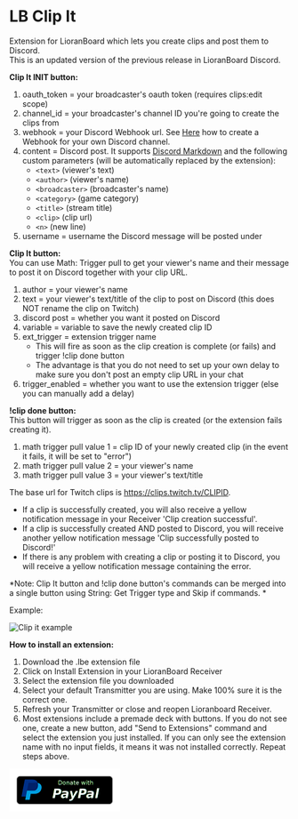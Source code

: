 # LB Clip It
 Extension for LioranBoard which lets you create clips and post them to Discord.      
 This is an updated version of the previous release in LioranBoard Discord.   


    
 **Clip It INIT button:**        
1. oauth_token = your broadcaster's oauth token (requires clips:edit scope)     
2. channel_id = your broadcaster's channel ID you're going to create the clips from     
3. webhook = your Discord Webhook url. See [Here](https://docs.gitlab.com/ee/user/project/integrations/discord_notifications.html) how to create a Webhook for your own Discord channel.    
4. content = Discord post. It supports [Discord Markdown](https://support.discord.com/hc/en-us/articles/210298617-Markdown-Text-101-Chat-Formatting-Bold-Italic-Underline-) and the following custom parameters (will be automatically replaced by the extension):    
	* `<text>` (viewer's text)
	* `<author>` (viewer's name)
	* `<broadcaster>` (broadcaster's name)
	* `<category>` (game category)
	* `<title>` (stream title)
	* `<clip>` (clip url)
 	* `<n>` (new line)
5. username = username the Discord message will be posted under


 **Clip It button:**  
You can use Math: Trigger pull to get your viewer's name and their message to post it on Discord together with your clip URL. 
1. author = your viewer's name
2. text = your viewer's text/title of the clip to post on Discord (this does NOT rename the clip on Twitch) 
3. discord post = whether you want it posted on Discord
4. variable = variable to save the newly created clip ID 
5. ext_trigger = extension trigger name
   - This will fire as soon as the clip creation is complete (or fails) and trigger !clip done button
   - The advantage is that you do not need to set up your own delay to make sure you don't post an empty clip URL in your chat 
6. trigger_enabled = whether you want to use the extension trigger (else you can manually add a delay)

**!clip done button:**        
This button will trigger as soon as the clip is created (or the extension fails creating it). 
1. math trigger pull value 1 = clip ID of your newly created clip (in the event it fails, it will be set to "error")
2. math trigger pull value 2 = your viewer's name
3. math trigger pull value 3 = your viewer's text/title      


The base url for Twitch clips is https://clips.twitch.tv/CLIPID.

* If a clip is successfully created, you will also receive a yellow notification message in your Receiver 'Clip creation successful'.
* If a clip is successfully created AND posted to Discord, you will receive another yellow notification message 'Clip successfully posted to Discord!'
* If there is any problem with creating a clip or posting it to Discord, you will receive a yellow notification message containing the error.  

*Note: Clip It button and !clip done button's commands can be merged into a single button using String: Get Trigger type and Skip if commands. *


Example: 
  
![Clip it example](https://i.imgur.com/3H4WAF4.png)


**How to install an extension:**
1. Download the .lbe extension file
2. Click on Install Extension in your LioranBoard Receiver
3. Select the extension file you downloaded 
4. Select your default Transmitter you are using. Make 100% sure it is the correct one. 
5. Refresh your Transmitter or close and reopen Lioranboard Receiver. 
6. Most extensions include a premade deck with buttons. If you do not see one, create a new button, add "Send to Extensions" command and select the extension you just installed. If you can only see the extension name with no input fields, it means it was not installed correctly. Repeat steps above.    

[![](https://github.com/christinna9031/LioranBoard-Files/blob/main/img/paypal.png?raw=true)](https://www.paypal.com/cgi-bin/webscr?cmd=_s-xclick&hosted_button_id=3YWXYQE3HKWHQ)
